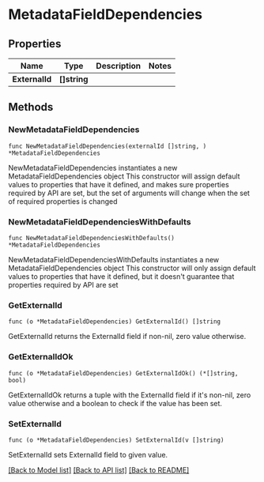 # MetadataFieldDependencies

## Properties

Name | Type | Description | Notes
------------ | ------------- | ------------- | -------------
**ExternalId** | **[]string** |  | 

## Methods

### NewMetadataFieldDependencies

`func NewMetadataFieldDependencies(externalId []string, ) *MetadataFieldDependencies`

NewMetadataFieldDependencies instantiates a new MetadataFieldDependencies object
This constructor will assign default values to properties that have it defined,
and makes sure properties required by API are set, but the set of arguments
will change when the set of required properties is changed

### NewMetadataFieldDependenciesWithDefaults

`func NewMetadataFieldDependenciesWithDefaults() *MetadataFieldDependencies`

NewMetadataFieldDependenciesWithDefaults instantiates a new MetadataFieldDependencies object
This constructor will only assign default values to properties that have it defined,
but it doesn't guarantee that properties required by API are set

### GetExternalId

`func (o *MetadataFieldDependencies) GetExternalId() []string`

GetExternalId returns the ExternalId field if non-nil, zero value otherwise.

### GetExternalIdOk

`func (o *MetadataFieldDependencies) GetExternalIdOk() (*[]string, bool)`

GetExternalIdOk returns a tuple with the ExternalId field if it's non-nil, zero value otherwise
and a boolean to check if the value has been set.

### SetExternalId

`func (o *MetadataFieldDependencies) SetExternalId(v []string)`

SetExternalId sets ExternalId field to given value.



[[Back to Model list]](../README.md#documentation-for-models) [[Back to API list]](../README.md#documentation-for-api-endpoints) [[Back to README]](../README.md)


